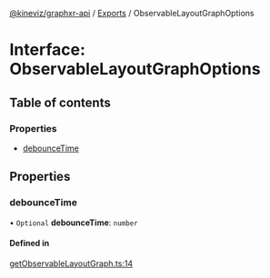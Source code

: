 [@kineviz/graphxr-api](../README.md) / [Exports](../modules.md) / ObservableLayoutGraphOptions

# Interface: ObservableLayoutGraphOptions

## Table of contents

### Properties

- [debounceTime](ObservableLayoutGraphOptions.md#debouncetime)

## Properties

### debounceTime

• `Optional` **debounceTime**: `number`

#### Defined in

[getObservableLayoutGraph.ts:14](https://bitbucket.org/kineviz/graphxr-api/src/c752a8c/src/getObservableLayoutGraph.ts#lines-14)
